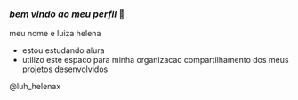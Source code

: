 ### _bem vindo ao meu perfil_ 💙
 
  meu nome e luiza helena  
- estou estudando alura
- utilizo este espaco para minha organizacao compartilhamento dos meus projetos desenvolvidos

@luh_helenax
